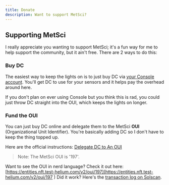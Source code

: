 ```yaml
---
title: Donate
description: Want to support MetSci?
---
```


## Supporting MetSci
I really appreciate you wanting to support MetSci; it's a fun way for me to help support the community, but it ain't free.  There are 2 ways to do this:

### Buy DC
The easiest way to keep the lights on is to just buy DC via [your Console account](https://console.meteoscientific.com/). You'll get DC to use for your sensors and it helps pay the overhead around here.

If you don't plan on ever using Console but you think this is rad, you could just throw DC straight into the OUI, which keeps the lights on longer. 

### Fund the OUI

You can just buy DC online and delegate them to the MetSci **OUI** (Organizational Unit Identifier). You're basically adding DC so I don't have to keep the thing topped up.

Here are the official instructions:
[Delegate DC to An OUI](https://docs.helium.com/iot/run-an-lns/fund-an-oui)
> Note: The MetSci OUI is '197'.

Want to see the OUI in nerd language? Check it out here: [https://entities.nft.test-helium.com/v2/oui/197](https://entities.nft.test-helium.com/v2/oui/197
)
Did it work? Here's the [transaction log on Solscan](https://solscan.io/account/mvKSiNoKNbb1h9qi27GPnpTNfX5qNGsiFcU24ZRgQmY#transfers).


